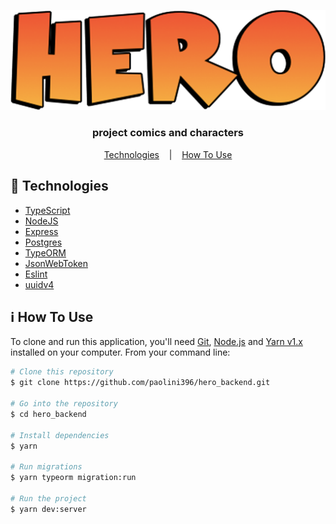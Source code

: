<div align="center">

![](src/config/hero.png)

### project comics and characters

[Technologies](#rocket-technologies)
&nbsp;&nbsp;&nbsp;|&nbsp;&nbsp;&nbsp;
[How To Use](#information_source-how-to-use)

</div>

## :rocket: Technologies

- [TypeScript](https://www.typescriptlang.org/)
- [NodeJS](https://nodejs.org/en/)
- [Express](https://expressjs.com/)
- [Postgres](https://www.postgresql.org/)
- [TypeORM](https://typeorm.io/)
- [JsonWebToken](https://reactnavigation.org/)
- [Eslint](https://eslint.org/)
- [uuidv4](https://github.com/thenativeweb/uuidv4#readme)


## :information_source: How To Use

To clone and run this application, you'll need [Git](https://git-scm.com), [Node.js][nodejs] and [Yarn v1.x][yarn] installed on your computer. From your command line:

```bash
# Clone this repository
$ git clone https://github.com/paolini396/hero_backend.git

# Go into the repository
$ cd hero_backend

# Install dependencies
$ yarn

# Run migrations
$ yarn typeorm migration:run

# Run the project
$ yarn dev:server
```

[nodejs]: https://nodejs.org/
[yarn]: https://yarnpkg.com/
[vc]: https://code.visualstudio.com/
[vceditconfig]: https://marketplace.visualstudio.com/items?itemName=EditorConfig.EditorConfig
[vceslint]: https://marketplace.visualstudio.com/items?itemName=dbaeumer.vscode-eslint
[vcprettier]: https://marketplace.visualstudio.com/items?itemName=esbenp.prettier-vscode


